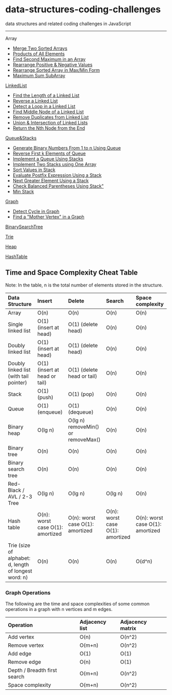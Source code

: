 # data-structures-coding-challenges

data structures and related coding challenges in JavaScript

---

Array

- [Merge Two Sorted Arrays](./Array/MergeTwoSortedArrays.js)
- [Products of All Elements](./Array/ProductsOfAllElements.js)
- [Find Second Maximum in an Array](./Array/FindSecondMaximumInArray.js)
- [Rearrange Positive & Negative Values](./Array/RearrangePositiveNegativeValues.js)
- [Rearrange Sorted Array in Max/Min Form](./Array/RearrangeSortedArrayMaxMinForm.js)
- [Maximum Sum SubArray](./Array/MaximumSumSubArray.js)

[LinkedList](./LinkedList/SinglyLinkedList.js)

- [Find the Length of a Linked List](./LinkedList/FindTheLengthOfLinkedList.js)
- [Reverse a Linked List](./LinkedList/ReverseLinkedList.js)
- [Detect a Loop in a Linked List](./LinkedList/DetectLoop.js)
- [Find Middle Node of a Linked List](./LinkedList/FindMiddleNodeOfLinkedList.js)
- [Remove Duplicates from Linked List](./LinkedList/RemoveDuplicatesFromLinkedList.js)
- [Union & Intersection of Linked Lists](./LinkedList/UnionAndIntersectionOfLinkedLists.js)
- [Return the Nth Node from the End](./LinkedList/ReturnNthNodeFromEnd.js)

[Queue&Stacks](./Queue&Stack/Queue.js)

- [Generate Binary Numbers From 1 to n Using Queue](./Queue&Stack/GenerateBinaryNumbersUsingQueue.js)
- [Reverse First k Elements of Queue](./Queue&Stack/ReverseFirstKElementsOfQueue.js)
- [Implement a Queue Using Stacks](./Queue&Stack/ImplementQueueUsingStacks.js)
- [Implement Two Stacks using One Array](./Queue&Stack/ImplementTwoStacksUsingArray.js)
- [Sort Values in Stack](./Queue&Stack/SortValuesInStack.js)
- [Evaluate Postfix Expression Using a Stack](./Queue&Stack/EvaluatePostfixExpressionUsingStack.js)
- [Next Greater Element Using a Stack](./Queue&Stack/NextGreaterElementUsingStack.js)
- [Check Balanced Parentheses Using Stack"](./Queue&Stack/CheckBalancedParenthesesUsingStack.js)
- [Min Stack](./Queue&Stack/MinStack.js)

[Graph](./Graph/Graph.js)

- [Detect Cycle in Graph](./Graph/DetectCycleInGraph.js)
- [Find a "Mother Vertex" in a Graph](./Graph/FindMotherVertex.js)

[BinarySearchTree](./BinarySearchTree/BinarySearchTree.js)

[Trie](./Trie/Trie.js)

[Heap](./Heap/MaxHeap.js)

[HashTable](./HashTable/HashTable.js)

## Time and Space Complexity Cheat Table

Note: In the table, n is the total number of elements stored in the structure.

| Data Structure                                        | Insert                           | Delete                             | Search                           | Space complexity                 |
| :---------------------------------------------------- | :------------------------------- | :--------------------------------- | :------------------------------- | :------------------------------- |
| Array                                                 | O(n)                             | O(n)                               | O(n)                             | O(n)                             |
| Single linked list                                    | O(1) (insert at head)            | O(1) (delete head)                 | O(n)                             | O(n)                             |
| Doubly linked list                                    | O(1) (insert at head)            | O(1) (delete head)                 | O(n)                             | O(n)                             |
| Doubly linked list (with tail pointer)                | O(1) (insert at head or tail)    | O(1) (delete head or tail)         | O(n)                             | O(n)                             |
| Stack                                                 | O(1) (push)                      | O(1) (pop)                         | O(n)                             | O(n)                             |
| Queue                                                 | O(1) (enqueue)                   | O(1) (dequeue)                     | O(n)                             | O(n)                             |
| Binary heap                                           | O(lg n)                          | O(lg n) removeMin() or removeMax() | O(n)                             | O(n)                             |
| Binary tree                                           | O(n)                             | O(n)                               | O(n)                             | O(n)                             |
| Binary search tree                                    | O(n)                             | O(n)                               | O(n)                             | O(n)                             |
| Red-Black / AVL / 2-3 Tree                            | O(lg n)                          | O(lg n)                            | O(lg n)                          | O(n)                             |
| Hash table                                            | O(n): worst case O(1): amortized | O(n): worst case O(1): amortized   | O(n): worst case O(1): amortized | O(n): worst case O(1): amortized |
| Trie (size of alphabet: d, length of longest word: n) | O(n)                             | O(n)                               | O(n)                             | O(d^n)                           |

### Graph Operations

The following are the time and space complexities of some common operations in a graph with n vertices and m edges.

| Operation                    | Adjacency list | Adjacency matrix |
| :--------------------------- | :------------- | :--------------- |
| Add vertex                   | O(n)           | O(n^2)           |
| Remove vertex                | O(m+n)         | O(n^2)           |
| Add edge                     | O(1)           | O(1)             |
| Remove edge                  | O(n)           | O(1)             |
| Depth / Breadth first search | O(m+n)         | O(n^2)           |
| Space complexity             | O(m+n)         | O(n^2)           |
